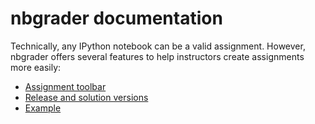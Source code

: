 # nbgrader documentation

Technically, any IPython notebook can be a valid assignment. However,
nbgrader offers several features to help instructors create
assignments more easily:

* [Assignment toolbar](assignment-toolbar.md)
* [Release and solution versions](release-and-solution-versions.md)
* [Example](../examples/create_assignment/README.md)
